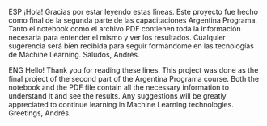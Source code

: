 ESP
¡Hola! Gracias por estar leyendo estas líneas.
Este proyecto fue hecho como final de la segunda parte de las capacitaciones Argentina Programa. Tanto el notebook como el archivo PDF contienen toda la información necesaria para entender el mismo y ver los resultados.
Cualquier sugerencia será bien recibida para seguir formándome en las tecnologías de Machine Learning.
Saludos, Andrés.

ENG
Hello! Thank you for reading these lines.
This project was done as the final project of the second part of the Argentina Programa course. Both the notebook and the PDF file contain all the necessary information to understand it and see the results.
Any suggestions will be greatly appreciated to continue learning in Machine Learning technologies.
Greetings, Andrés.